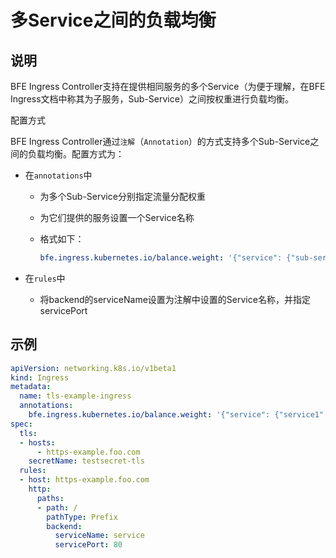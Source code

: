 # 多Service之间的负载均衡
## 说明

BFE Ingress Controller支持在提供相同服务的多个Service（为便于理解，在BFE Ingress文档中称其为子服务，Sub-Service）之间按权重进行负载均衡。

配置方式

BFE Ingress Controller通过`注解`（`Annotation`）的方式支持多个Sub-Service之间的负载均衡。配置方式为：

- 在`annotations`中

  - 为多个Sub-Service分别指定流量分配权重

  - 为它们提供的服务设置一个Service名称

  - 格式如下：

    ``` yaml
    bfe.ingress.kubernetes.io/balance.weight: '{"service": {"sub-service1":80, "sub-service2":20}}'
    ```

- 在`rules`中

  - 将backend的serviceName设置为注解中设置的Service名称，并指定servicePort

## 示例

```yaml
apiVersion: networking.k8s.io/v1beta1
kind: Ingress
metadata:
  name: tls-example-ingress
  annotations:
    bfe.ingress.kubernetes.io/balance.weight: '{"service": {"service1":80, "service2":20}}'
spec:
  tls:
  - hosts:
      - https-example.foo.com
    secretName: testsecret-tls
  rules:
  - host: https-example.foo.com
    http:
      paths:
      - path: /
        pathType: Prefix
        backend:
          serviceName: service
          servicePort: 80
```
